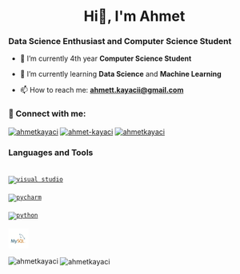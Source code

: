 <h1 align ="center"> Hi👋, I'm Ahmet </h1>

<h3> Data Science Enthusiast and Computer Science Student </h3>


- 🔭 I’m currently 4th year **Computer Science Student**

- 🌱 I’m currently learning **Data Science** and **Machine Learning**

- 📫 How to reach me: **ahmett.kayacii@gmail.com** 


<h3 <p> 🤝 Connect with me:</h3>
<p align="left">
<a href="https://linkedin.com/in/ahmetkayaci" target="blank"><img align="center" src="https://cdn.jsdelivr.net/npm/simple-icons@3.0.1/icons/linkedin.svg" alt="ahmetkayaci" height="30" width="40" /></a>
<a href="https://ahmetkayaci.medium.com/" target="blank"><img align="center" src="https://cdn.jsdelivr.net/npm/simple-icons@3.0.1/icons/medium.svg" alt="ahmet-kayaci" height="30" width="40" /></a>
<a href="https://kaggle.com/ahmetkayaci" target="blank"><img align="center" src="https://cdn.jsdelivr.net/npm/simple-icons@3.0.1/icons/kaggle.svg" alt="ahmetkayaci" height="30" width="40" /></a></p>

<h3 align="left"> Languages and Tools </h3>

[<code>
<img alt="visual studio" width="40px" src="https://img.icons8.com/fluent/240/000000/visual-studio-2019" />
</code>](https://code.visualstudio.com/)
[<code>
<img alt="pycharm" width="40px" src="https://img.icons8.com/color/240/000000/pycharm.png" />
</code>](https://www.jetbrains.com/pycharm/)
[<code>
<img alt="python" width="40px" src="https://img.icons8.com/color/240/000000/python.png">
</code>](https://www.python.org/)
[<code>
<img alt="MySQL" width="40px" src="https://raw.githubusercontent.com/github/explore/80688e429a7d4ef2fca1e82350fe8e3517d3494d/topics/mysql/mysql.png">
</code>](https://dev.mysql.com/)


<p><img align="left" src="https://github-readme-stats.vercel.app/api/top-langs?username=ahmetkayaci&show_icons=true&theme=dark&locale=en&layout=compact" alt="ahmetkayaci" /></p>
<p>&nbsp;<img align="center" src="https://github-readme-stats.vercel.app/api?username=ahmetkayaci&show_icons=true&theme=dark&locale=en" alt="ahmetkayaci" /></p>

